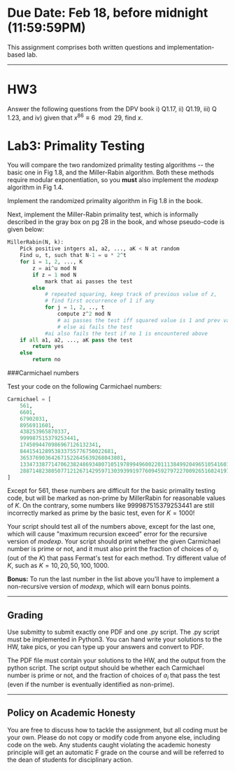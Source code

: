 <!--
.. title: HW3
.. slug: algo_hw3
.. date: 2021-02-12 09:50:01 UTC-04:00
.. tags: 
.. category: 
.. link: 
.. description: 
.. has_math: True
.. type: text
-->

# **Due Date**: Feb 18, before midnight (11:59:59PM)

This assignment comprises both written questions and
implementation-based lab.

---

# HW3

Answer the following questions from the DPV book i) Q1.17, ii) Q1.19,
iii) Q 1.23, and iv) given that $x^{86} \equiv 6 \mod 29$, find $x$.


# Lab3: Primality Testing


You will compare the two randomized primality testing algorithms -- the
basic one in Fig 1.8, and the Miller-Rabin algorithm.
Both these methods require modular exponentiation, so you **must** also
implement the *modexp* algorithm in Fig 1.4.

Implement the randomized primality algorithm in Fig 1.8 in the book. 

Next, implement the Miller-Rabin primality test, which is informally
described in the gray box on pg 28 in the book, and whose pseudo-code is
given below:

```python
MillerRabin(N, k):
    Pick positive intgers a1, a2, ..., aK < N at random
    Find u, t, such that N-1 = u * 2^t
    for i = 1, 2, ..., K
        z = ai^u mod N
        if z = 1 mod N 
            mark that ai passes the test
        else
            # repeated squaring, keep track of previous value of z,
            # find first occurrence of 1 if any
            for j = 1, 2, .., t
                compute z^2 mod N
                # ai passes the test iff squared value is 1 and prev value is N-1
                # else ai fails the test
            #ai also fails the test if no 1 is encountered above
    if all a1, a2, ..., aK pass the test
        return yes
    else
        return no
```

###Carmichael numbers

Test your code on the following Carmichael numbers:
```python
Carmichael = [
    561,
    6601,
    67902031,
    8956911601,
    438253965870337,
    999987515379253441,
    1745094470986967126132341,
    844154128953833755776750022681,
    365376903642671522645639268043801,
    1334733877147062382486934807105197899496002201113849920496510541601,
    2887148238050771212671429597130393991977609459279722700926516024197432303799152733116328983144639225941977803110929349655578418949441740933805615113979999421542416933972905423711002751042080134966731755152859226962916775325475044445856101949404200039904432116776619949629539250452698719329070373564032273701278453899126120309244841494728976885406024976768122077071687938121709811322297802059565867
]
```

Except for 561, these numbers are difficult for the basic primality
testing code, but will be marked as non-prime by MillerRabin for
reasonable values of $K$. On the contrary, some numbers like
999987515379253441 are still incorrectly marked as prime by the basic
test, even for $K=1000$!

Your script should test all of the numbers above, except for the last
one, which will cause "maximum recursion exceed" error for
the recursive version of *modexp*. Your script should print whether the
given Carmichael number is prime or not, and it must also print 
the fraction of choices of $a_i$ (out of the $K$)
that pass Fermat's test for each method. Try different value of $K$,
such as $K=10, 20, 50, 100, 1000$.

**Bonus:** To run the last number in the list above you'll have to
implement a non-recursive version of *modexp*, which will earn bonus
points.

---

## Grading

Use submitty to submit exactly one PDF and one .py script. 
The .py script must be implemented in Python3. 
You can hand write your solutions to the HW, take
pics, or you can type up your answers and convert to PDF.

The PDF file must contain your solutions to the HW, and the output from
the python script. The script output should be whether each Carmichael
number is prime or not, and the fraction of choices of $a_i$ that pass
the test (even if the number is eventually identified as non-prime).

---

## Policy on Academic Honesty

You are free to discuss how to tackle the assignment, but all coding
must be your own. Please do not copy or modify code from anyone else,
including code on the web. Any students caught violating the academic
honesty principle will get an automatic F grade on the course and will
be referred to the dean of students for disciplinary action.

